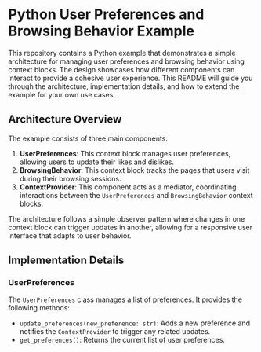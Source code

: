 # Python User Preferences and Browsing Behavior Example

This repository contains a Python example that demonstrates a simple architecture for managing user preferences and browsing behavior using context blocks. The design showcases how different components can interact to provide a cohesive user experience. This README will guide you through the architecture, implementation details, and how to extend the example for your own use cases.

## Architecture Overview

The example consists of three main components:

1. **UserPreferences**: This context block manages user preferences, allowing users to update their likes and dislikes.
2. **BrowsingBehavior**: This context block tracks the pages that users visit during their browsing sessions.
3. **ContextProvider**: This component acts as a mediator, coordinating interactions between the `UserPreferences` and `BrowsingBehavior` context blocks.

The architecture follows a simple observer pattern where changes in one context block can trigger updates in another, allowing for a responsive user interface that adapts to user behavior.

## Implementation Details

### UserPreferences

The `UserPreferences` class manages a list of preferences. It provides the following methods:

- `update_preferences(new_preference: str)`: Adds a new preference and notifies the `ContextProvider` to trigger any related updates.
- `get_preferences()`: Returns the current list of user preferences.

